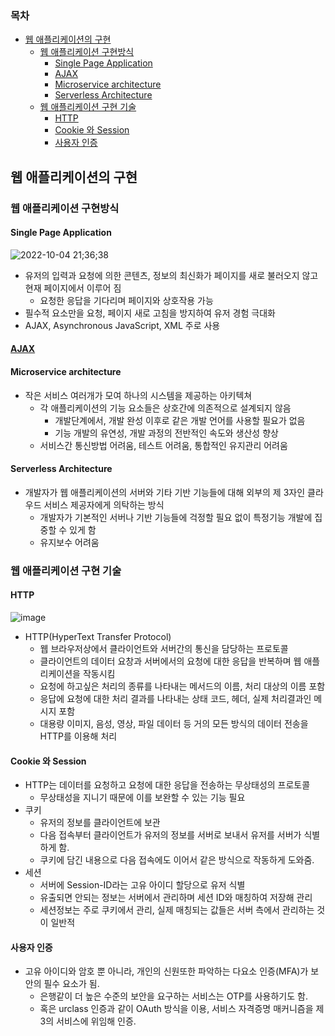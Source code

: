 ### 목차
- [웹 애플리케이션의 구현](#웹-애플리케이션의-구현)
  - [웹 애플리케이션 구현방식](#웹-애플리케이션-구현방식)
    - [Single Page Application](#single-page-application)
    - [AJAX](#ajax)
    - [Microservice architecture](#microservice-architecture)
    - [Serverless Architecture](#serverless-architecture)
  - [웹 애플리케이션 구현 기술](#웹-애플리케이션-구현-기술)
    - [HTTP](#http)
    - [Cookie 와 Session](#cookie-와-session)
    - [사용자 인증](#사용자-인증)
## 웹 애플리케이션의 구현
### 웹 애플리케이션 구현방식
#### Single Page Application
![2022-10-04 21;36;38](https://user-images.githubusercontent.com/102513932/193821264-dc566f08-134b-4b28-b4e2-89370609ec81.gif)
- 유저의 입력과 요청에 의한 콘텐츠, 정보의 최신화가 페이지를 새로 불러오지 않고 현재 페이지에서 이루어 짐
  - 요청한 응답을 기다리며 페이지와 상호작용 가능
- 필수적 요소만을 요청, 페이지 새로 고침을 방지하여 유저 경험 극대화
- AJAX, Asynchronous JavaScript, XML 주로 사용

#### [AJAX](Web%20Apllication/AJAX.md)

#### Microservice architecture
- 작은 서비스 여러개가 모여 하나의 시스템을 제공하는 아키텍쳐
  - 각 애플리케이션의 기능 요소들은 상호간에 의존적으로 설계되지 않음
    - 개발단계에서, 개발 완성 이후로 같은 개발 언어를 사용할 필요가 없음
    - 기능 개발의 유연성, 개발 과정의 전반적인 속도와 생산성 향상
  - 서비스간 통신방법 어려움, 테스트 어려움, 통합적인 유지관리 어려움

#### Serverless Architecture
- 개발자가 웹 애플리케이션의 서버와 기타 기반 기능들에 대해 외부의 제 3자인 클라우드 서비스 제공자에게 의탁하는 방식
  - 개발자가 기본적인 서버나 기반 기능들에 걱정할 필요 없이 특정기능 개발에 집중할 수 있게 함
  - 유지보수 어려움

### 웹 애플리케이션 구현 기술

#### HTTP
![image](https://user-images.githubusercontent.com/102513932/193823223-1aa05664-240a-4c01-b186-eefa8b02d030.png)
- HTTP(HyperText Transfer Protocol)
  - 웹 브라우저상에서 클라이언트와 서버간의 통신을 담당하는 프로토콜
  - 클라이언트의 데이터 요창과 서버에서의 요청에 대한 응답을 반복하며 웹 애플리케이션을 작동시킴
  - 요청에 하고싶은 처리의 종류를 나타내는 메서드의 이름, 처리 대상의 이름 포함
  - 응답에 요청에 대한 처리 결과를 나타내는 상태 코드, 헤더, 실제 처리결과인 메시지 포함
  - 대용량 이미지, 음성, 영상, 파일 데이터 등 거의 모든 방식의 데이터 전송을 HTTP를 이용해 처리
  
#### Cookie 와 Session
- HTTP는 데이터를 요청하고 요청에 대한 응답을 전송하는 무상태성의 프로토콜
  - 무상태성을 지니기 때문에 이를 보완할 수 있는 기능 필요
- 쿠키
  - 유저의 정보를 클라이언트에 보관
  - 다음 접속부터 클라이언트가 유저의 정보를 서버로 보내서 유저를 서버가 식별하게 함.
  - 쿠키에 담긴 내용으로 다음 접속에도 이어서 같은 방식으로 작동하게 도와줌.
- 세션
  - 서버에 Session-ID라는 고유 아이디 할당으로 유저 식별
  - 유출되면 안되는 정보는 서버에서 관리하며 세션 ID와 매칭하여 저장해 관리
  - 세션정보는 주로 쿠키에서 관리, 실제 매칭되는 값들은 서버 측에서 관리하는 것이 일반적

#### 사용자 인증
- 고유 아이디와 암호 뿐 아니라, 개인의 신원또한 파악하는 다요소 인증(MFA)가 보안의 필수 요소가 됨.
  - 은행같이 더 높은 수준의 보안을 요구하는 서비스는 OTP를 사용하기도 함.
  - 혹은 urclass 인증과 같이 OAuth 방식을 이용, 서비스 자격증명 매커니즘을 제 3의 서비스에 위임해 인증.